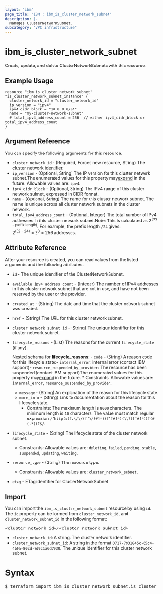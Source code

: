 ```yaml
---
layout: "ibm"
page_title: "IBM : ibm_is_cluster_network_subnet"
description: |-
  Manages ClusterNetworkSubnet.
subcategory: "VPC infrastructure"
---
```


# ibm_is_cluster_network_subnet

Create, update, and delete ClusterNetworkSubnets with this resource.

## Example Usage

```hcl
resource "ibm_is_cluster_network_subnet" "is_cluster_network_subnet_instance" {
  cluster_network_id = "cluster_network_id"
  ip_version = "ipv4"
  ipv4_cidr_block = "10.0.0.0/24"
  name = "my-cluster-network-subnet"
  # total_ipv4_address_count = 256  // either ipv4_cidr_block or total_ipv4_address_count
}
```

## Argument Reference

You can specify the following arguments for this resource.

- `cluster_network_id` - (Required, Forces new resource, String) The cluster network identifier.
- `ip_version` - (Optional, String) The IP version for this cluster network subnet.The enumerated values for this property may[expand](https://cloud.ibm.com/apidocs/vpc#property-value-expansion) in the future. Allowable values are: `ipv4`.
- `ipv4_cidr_block` - (Optional, String) The IPv4 range of this cluster network subnet, expressed in CIDR format.
- `name` - (Optional, String) The name for this cluster network subnet. The name is unique across all cluster network subnets in the cluster network.
- `total_ipv4_address_count` - (Optional, Integer) The total number of IPv4 addresses in this cluster network subnet.Note: This is calculated as 2<sup>(32 - prefix length)</sup>. For example, the prefix length `/24` gives:<br> 2<sup>(32 - 24)</sup> = 2<sup>8</sup> = 256 addresses.

## Attribute Reference

After your resource is created, you can read values from the listed arguments and the following attributes.

- `id` - The unique identifier of the ClusterNetworkSubnet.
- `available_ipv4_address_count` - (Integer) The number of IPv4 addresses in this cluster network subnet that are not in use, and have not been reserved by the user or the provider.
- `created_at` - (String) The date and time that the cluster network subnet was created.
- `href` - (String) The URL for this cluster network subnet.
- `cluster_network_subnet_id` - (String) The unique identifier for this cluster network subnet.
- `lifecycle_reasons` - (List) The reasons for the current `lifecycle_state` (if any).
    
    Nested schema for **lifecycle_reasons**:
      - `code` - (String) A reason code for this lifecycle state:- `internal_error`: internal error (contact IBM support)- `resource_suspended_by_provider`: The resource has been suspended (contact IBM  support)The enumerated values for this property may[expand](https://cloud.ibm.com/apidocs/vpc#property-value-expansion) in the future.
        * Constraints: Allowable values are: `internal_error`, `resource_suspended_by_provider`.
    - `message` - (String) An explanation of the reason for this lifecycle state.
    - `more_info` - (String) Link to documentation about the reason for this lifecycle state.
      * Constraints: The maximum length is `8000` characters. The minimum length is `10` characters. The value must match regular expression `/^http(s)?:\/\/([^\/?#]*)([^?#]*)(\\?([^#]*))?(#(.*))?$/`.
- `lifecycle_state` - (String) The lifecycle state of the cluster network subnet.
  * Constraints: Allowable values are: `deleting`, `failed`, `pending`, `stable`, `suspended`, `updating`, `waiting`. 
- `resource_type` - (String) The resource type.
  * Constraints: Allowable values are: `cluster_network_subnet`.

- `etag` - ETag identifier for ClusterNetworkSubnet.

## Import

You can import the `ibm_is_cluster_network_subnet` resource by using `id`.
The `id` property can be formed from `cluster_network_id`, and `cluster_network_subnet_id` in the following format:

<pre>
&lt;cluster_network_id&gt;/&lt;cluster_network_subnet_id&gt;
</pre>
- `cluster_network_id`: A string. The cluster network identifier.
- `cluster_network_subnet_id`: A string in the format `0717-7931845c-65c4-4b0a-80cd-7d9c1a6d7930`. The unique identifier for this cluster network subnet.

# Syntax
<pre>
$ terraform import ibm_is_cluster_network_subnet.is_cluster_network_subnet &lt;cluster_network_id&gt;/&lt;cluster_network_subnet_id&gt;
</pre>
